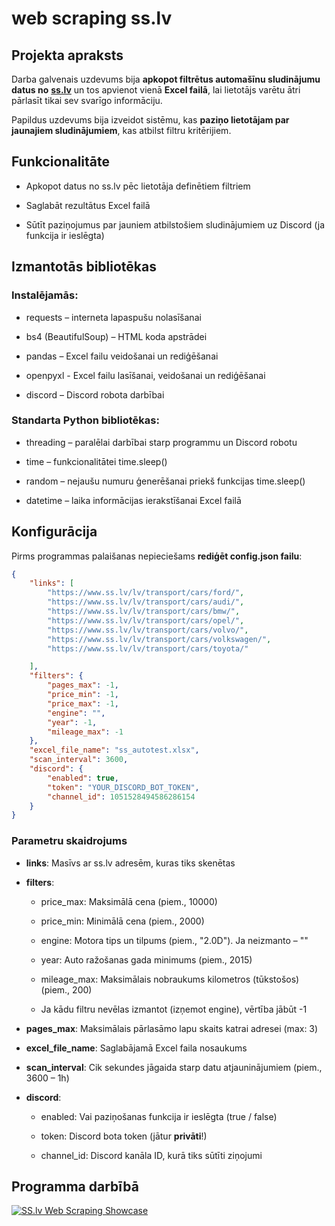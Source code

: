 # web scraping ss.lv
 
Projekta apraksts
-----------------

Darba galvenais uzdevums bija **apkopot filtrētus automašīnu sludinājumu datus no** [**ss.lv**](https://ss.lv) un tos apvienot vienā **Excel failā**, lai lietotājs varētu ātri pārlasīt tikai sev svarīgo informāciju.

Papildus uzdevums bija izveidot sistēmu, kas **paziņo lietotājam par jaunajiem sludinājumiem**, kas atbilst filtru kritērijiem.

Funkcionalitāte
---------------

*   Apkopot datus no ss.lv pēc lietotāja definētiem filtriem
    
*   Saglabāt rezultātus Excel failā
    
*   Sūtīt paziņojumus par jauniem atbilstošiem sludinājumiem uz Discord (ja funkcija ir ieslēgta)
    

Izmantotās bibliotēkas
----------------------

### Instalējamās:

*   requests – interneta lapaspušu nolasīšanai
    
*   bs4 (BeautifulSoup) – HTML koda apstrādei
    
*   pandas – Excel failu veidošanai un rediģēšanai
  
*   openpyxl - Excel failu lasīšanai, veidošanai un rediģēšanai
    
*   discord – Discord robota darbībai
    

### Standarta Python bibliotēkas:

*   threading – paralēlai darbībai starp programmu un Discord robotu
    
*   time – funkcionalitātei time.sleep()
    
*   random – nejaušu numuru ģenerēšanai priekš funkcijas time.sleep()
    
*   datetime – laika informācijas ierakstīšanai Excel failā
    

Konfigurācija
-------------

Pirms programmas palaišanas nepieciešams **rediģēt config.json failu**:

```json
{
    "links": [
        "https://www.ss.lv/lv/transport/cars/ford/",
        "https://www.ss.lv/lv/transport/cars/audi/",
        "https://www.ss.lv/lv/transport/cars/bmw/", 
        "https://www.ss.lv/lv/transport/cars/opel/",
        "https://www.ss.lv/lv/transport/cars/volvo/",
        "https://www.ss.lv/lv/transport/cars/volkswagen/",
        "https://www.ss.lv/lv/transport/cars/toyota/"

    ],
    "filters": {
        "pages_max": -1,
        "price_min": -1,
        "price_max": -1,
        "engine": "",
        "year": -1,
        "mileage_max": -1
    },
    "excel_file_name": "ss_autotest.xlsx",
    "scan_interval": 3600,
    "discord": {
        "enabled": true,
        "token": "YOUR_DISCORD_BOT_TOKEN",
        "channel_id": 1051528494586286154
    }
}
```

### Parametru skaidrojums

*   **links**: Masīvs ar ss.lv adresēm, kuras tiks skenētas
    
*   **filters**:
    
    *   price\_max: Maksimālā cena (piem., 10000)
        
    *   price\_min: Minimālā cena (piem., 2000)
        
    *   engine: Motora tips un tilpums (piem., "2.0D"). Ja neizmanto – ""
        
    *   year: Auto ražošanas gada minimums (piem., 2015)
        
    *   mileage\_max: Maksimālais nobraukums kilometros (tūkstošos) (piem., 200)
        
    *   Ja kādu filtru nevēlas izmantot (izņemot engine), vērtība jābūt -1
        
*   **pages\_max**: Maksimālais pārlasāmo lapu skaits katrai adresei (max: 3)
    
*   **excel\_file\_name**: Saglabājamā Excel faila nosaukums
    
*   **scan\_interval**: Cik sekundes jāgaida starp datu atjauninājumiem (piem., 3600 – 1h)
    
*   **discord**:
    
    *   enabled: Vai paziņošanas funkcija ir ieslēgta (true / false)
        
    *   token: Discord bota token (jātur **privāti**!)
        
    *   channel\_id: Discord kanāla ID, kurā tiks sūtīti ziņojumi

Programma darbībā
-----------------
[![SS.lv Web Scraping Showcase](https://img.youtube.com/vi/0cD082Z4M0g/0.jpg)](https://www.youtube.com/watch?v=0cD082Z4M0g)
